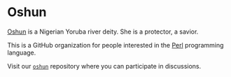 # Oshun

[Oshun](https://www.britannica.com/topic/Oshun) is a Nigerian Yoruba river deity. She is a protector, a savior.

This is a GitHub organization for people interested in the [Perl](https://www.perl.org/) programming language.

Visit our [`oshun`](https://github.com/Perl-Oshun/oshun) repository where you can participate in discussions.

